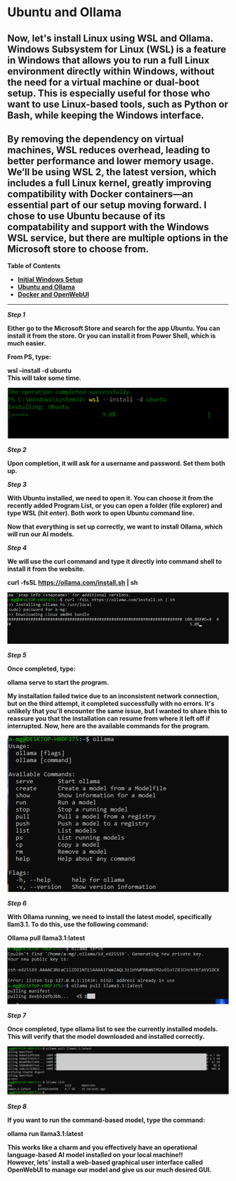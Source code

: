 
# Ubuntu and Ollama  

## Now, let's install Linux using WSL and Ollama. Windows Subsystem for Linux (WSL) is a feature in Windows that allows you to run a full Linux environment directly within Windows, without the need for a virtual machine or dual-boot setup. This is especially useful for those who want to use Linux-based tools, such as Python or Bash, while keeping the Windows interface. 

## By removing the dependency on virtual machines, WSL reduces overhead, leading to better performance and lower memory usage. We’ll be using WSL 2, the latest version, which includes a full Linux kernel, greatly improving compatibility with Docker containers—an essential part of our setup moving forward. I chose to use Ubuntu because of its compatability and support with the Windows WSL service, but there are multiple options in the Microsoft store to choose from.  


 <b>Table of Contents<b>
   - [Initial Windows Setup](https://github.com/GSecAwareness/ChatAI/blob/main/setup.md)
   - [Ubuntu and Ollama](https://github.com/GSecAwareness/ChatAI/blob/main/linux.md)
   - [Docker and OpenWebUI](https://github.com/GSecAwareness/ChatAI/blob/main/part3.md)  
---


***Step 1***  

Either go to the Microsoft Store and search for the app Ubuntu. You can install it from the store. Or you can install it from Power Shell, which is much easier.   

From PS, type:  

**wsl –install -d ubuntu**  
This will take some time. 

![get-content](https://github.com/GSecAwareness/ChatAI/blob/main/3%20ubuntu%20install.PNG)  

***Step 2***   

Upon completion, it will ask for a username and password. Set them both up.  

***Step 3***  

With Ubuntu installed, we need to open it. You can choose it from the recently added Program List, or you can open a folder (file explorer) and type WSL (hit enter). Both work to open Ubuntu command line. 

Now that everything is set up correctly, we want to install Ollama, which will run our AI models.  

***Step 4***  

We will use the curl command and type it directly into command shell to install it from the website.   

**curl -fsSL https://ollama.com/install.sh | sh**  

![get-content](https://github.com/GSecAwareness/ChatAI/blob/main/4%20install%20ollama.PNG)  

***Step 5***  

Once completed, type:  

**ollama serve** to start the program. 

My installation failed twice due to an inconsistent network connection, but on the third attempt, it completed successfully with no errors. It's unlikely that you'll encounter the same issue, but I wanted to share this to reassure you that the installation can resume from where it left off if interrupted. Now, here are the available commands for the program.  

![get-content](https://github.com/GSecAwareness/ChatAI/blob/main/5%20ollama%20serve.PNG)  

***Step 6***  

With Ollama running, we need to install the latest model, specifically llam3.1. To do this, use the following command:  

**Ollama pull llama3.1:latest** 

![get-content](https://github.com/GSecAwareness/ChatAI/blob/main/6%20ollama%20pull.PNG)

***Step 7***  

Once completed, type ollama list to see the currently installed models. This will verify that the model downloaded and installed correctly.

![get-content](https://github.com/GSecAwareness/ChatAI/blob/main/7%20ollama%20list.PNG)  

***Step 8***  

If you want to run the command-based model, type the command:  

**ollama run llama3.1:latest**

This works like a charm and you effectively have an operational language-based AI model installed on your local machine!!  
However, lets' install a web-based graphical user interface called OpenWebUI to manage our model and give us our much desired GUI. 
